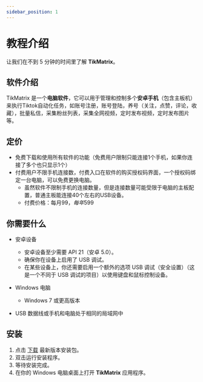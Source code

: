 ```yaml
---
sidebar_position: 1
---
```


# 教程介绍

让我们在不到 5 分钟的时间里了解 **TikMatrix**。

## 软件介绍

TikMatrix 是一个**电脑软件**，它可以用于管理和控制多个**安卓手机**（包含主板机）来执行Tiktok自动化任务，如账号注册，账号登陆，养号（关注，点赞，评论，收藏），批量私信，采集粉丝列表，采集全网视频，定时发布视频，定时发布图片等。

## 定价

- 免费下载和使用所有软件的功能（免费用户限制只能连接1个手机，如果你连接了多个也只显示1个）
- 付费用户不限手机连接数，付费入口在软件的购买授权码界面，一个授权码绑定一台电脑，可以免费更换电脑。
  - 虽然软件不限制手机的连接数量，但是连接数量可能受限于电脑的主板配置，普通主板能连接40个左右的USB设备。
  - 付费价格：每月$99，每年$599

## 你需要什么

- 安卓设备
  - 安卓设备至少需要 API 21（安卓 5.0）。
  - 确保你在设备上启用了 USB 调试。
  - 在某些设备上，你还需要启用一个额外的选项 USB 调试（安全设置）（这是一个不同于 USB 调试的项目）以使用键盘和鼠标控制设备。

- Windows 电脑
  - Windows 7 或更高版本
- USB 数据线或手机和电脑处于相同的局域网中

## 安装

1. 点击 [下载](https://api/tikmatrix.com/download) 最新版本安装包。
2. 双击运行安装程序。
3. 等待安装完成。
4. 在你的 Windows 电脑桌面上打开 **TikMatrix** 应用程序。

